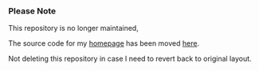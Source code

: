 ### Please Note

This repository is no longer maintained,

The source code for my [homepage](http://aniketpandey.com/blog) has been moved [here](https://www.github.com/lordaniket06/blog).

Not deleting this repository in case I need to revert back to original layout. 
